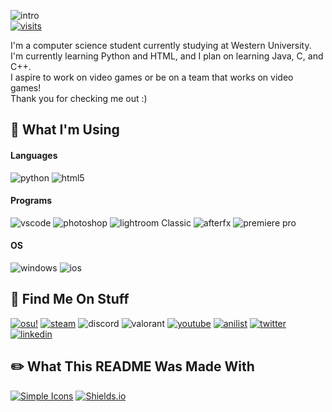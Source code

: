 ![intro](https://user-images.githubusercontent.com/40345089/162255673-61e701f3-42ae-418a-aaf6-3f94e386ebb1.gif)\
[![visits](https://badges.pufler.dev/visits/ssenjii/ssenjii)](https://badges.pufler.dev)

I'm a computer science student currently studying at Western University.\
I'm currently learning Python and HTML, and I plan on learning Java, C, and C++.\
I aspire to work on video games or be on a team that works on video games!\
Thank you for checking me out :)

## 🔨 What I'm Using

#### Languages
![python](https://img.shields.io/badge/python-3776AB?style=flat-square&logo=python&logoColor=white)
![html5](https://img.shields.io/badge/HTML5-E34F26?style=flat-square&logo=html5&logoColor=white)
#### Programs
![vscode](https://img.shields.io/badge/VS%20Code-007ACC?style=flat-square&logo=visualstudiocode&logoColor=white)
![photoshop](https://img.shields.io/badge/Photoshop-31A8FF?style=flat-square&logo=adobephotoshop&logoColor=white)
![lightroom Classic](https://img.shields.io/badge/Lightroom%20Classic-31A8FF?style=flat-square&logo=adobelightroomclassic&logoColor=white)
![afterfx](https://img.shields.io/badge/After%20Effects-9999FF?style=flat-square&logo=adobeaftereffects&logoColor=white)
![premiere pro](https://img.shields.io/badge/Premiere%20Pro-9999FF?style=flat-square&logo=adobepremierepro&logoColor=white)
#### OS
![windows](https://img.shields.io/badge/Windows-0078D6?style=flat-square&logo=windows&logoColor=white)
![ios](https://img.shields.io/badge/iOS-000000?style=flat-square&logo=apple&logoColor=white)

## 🔎 Find Me On Stuff
[![osu!](https://img.shields.io/badge/kaizng-FF66AA?style=flat-square&logo=osu&logoColor=white)](https://osu.ppy.sh/users/27264842)
[![steam](https://img.shields.io/badge/senji888-000000?style=flat-square&logo=steam&logoColor=white)](https://steamcommunity.com/id/senji888/)
![discord](https://img.shields.io/badge/senji%238888-5865F2?style=flat-square&logo=discord&logoColor=white)
![valorant](https://img.shields.io/badge/[Valorant]%20senji%23888-D32936?style=flat-square&logo=riotgames&logoColor=white)
[![youtube](https://img.shields.io/badge/senji-FF0000?style=flat-square&logo=youtube&logoColor=white)](https://www.youtube.com/channel/UC3OQ-Z47eeBRHohclTPOHRg)
[![anilist](https://img.shields.io/badge/KaizNG-02A9FF?style=flat-square&logo=anilist&logoColor=white)](https://anilist.co/user/senji/)
[![twitter](https://img.shields.io/badge/senji__gg-1DA1F2?style=flat-square&logo=twitter&logoColor=white)](https://twitter.com/senji_gg)
[![linkedin](https://img.shields.io/badge/LinkedIn-0A66C2?style=flat-square&logo=linkedin&logoColor=white)](https://www.linkedin.com/in/yu-philip-ic/)


## ✏️ What This README Was Made With
[![Simple Icons](https://img.shields.io/badge/Simple%20Icons-111111?style=flat-square&logo=simpleicons&logoColor=white)](https://simpleicons.org/)
[![Shields.io](https://img.shields.io/badge/Shield.io-000000?style=flat-square&logo=shieldsdotio&logoColor=white)](https://shields.io/)
